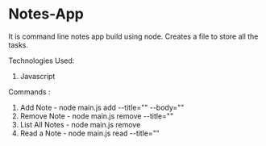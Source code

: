 # Notes-App

It is command line notes app build using node. Creates a file to store all the tasks.

Technologies Used:
1. Javascript

Commands :
1. Add Note - node main.js add --title="<TitleName>" --body="<BodyOfNote>"
2. Remove Note - node main.js remove --title="<TitleName>"
3. List All Notes - node main.js remove
4. Read a Note - node main.js read --title="<TitleName>"
